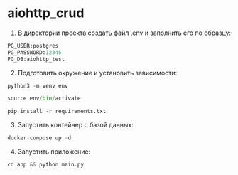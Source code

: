 # aiohttp_crud

1. В директории проекта создать файл .env и заполнить его по образцу:

```python
PG_USER:postgres
PG_PASSWORD:12345
PG_DB:aiohttp_test
```
2. Подготовить окружение и установить зависимости: 
```python
python3 -m venv env

source env/bin/activate
```
```python
pip install -r requirements.txt
```
3. Запустить контейнер с базой данных:
```python
docker-compose up -d
```
4. Запустить приложение:
```python
cd app && python main.py
```